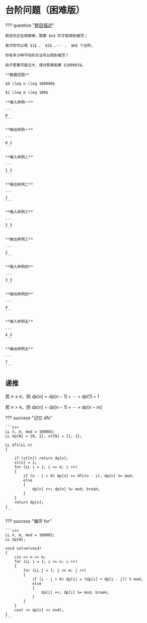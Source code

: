 # 台阶问题（困难版）

??? question "[题目描述](https://www.luogu.com.cn/problem/P1192)"

    假设你正在爬楼梯，需要 $n$ 阶才能爬到楼顶；

    每次你可以爬 $1$ 、 $2$ 、··· 、 $m$ 个台阶。

    你有多少种不同的方法可以爬到楼顶？

    由于答案可能过大，请对答案取模 $100003$。

    **数据范围**

    $0 \leq n \leq 100000$

    $1 \leq m \leq 100$

    **输入样例一**

    ```
    0
    ```

    **输出样例一**

    ```
    0 1
    ```

    **输入样例二**

    ```
    1 3
    ```

    **输出样例二**

    ```
    1
    ```

    **输入样例三**

    ```
    2 3
    ```

    **输出样例三**

    ```
    2
    ```

    **输入样例四**

    ```
    3 3
    ```

    **输出样例四**

    ```
    4
    ```

    **输入样例五**

    ```
    4 3
    ```

    **输出样例五**

    ```
    7
    ```

## 递推

若 $n \leq k$，则 $dp[n] = dp[n - 1] + \cdots + dp[1] + 1$

若 $n > k$，则 $dp[n] = dp[n - 1] + \cdots + dp[n - m]$

??? success "记忆 dfs"

    ```c++
    LL n, m, mod = 100003;
    LL dp[N] = {0, 1}, st[N] = {1, 1};

    LL dfs(LL n)
    {

        if (st[n]) return dp[n];
        st[n] = 1;
        for (LL i = 1; i <= m; i ++)
        {
            if (n - i > 0) dp[n] += dfs(n - i), dp[n] %= mod;
            else 
            {
                dp[n] ++; dp[n] %= mod; break;
            }
        }
        return dp[n];
    }
    ```

??? success "循环 for"

    ```c++
    LL n, m, mod = 100003;
    LL dp[N];

    void solve(void)
    {
        cin >> n >> m;
        for (LL i = 1; i <= n; i ++)
        {
            for (LL j = 1; j <= m; j ++)
            {
                if (i - j > 0) dp[i] = (dp[i] + dp[i - j]) % mod;
                else 
                {
                    dp[i] ++; dp[i] %= mod; break;
                }
            }
        }
        cout << dp[n] << endl;
    }
    ```